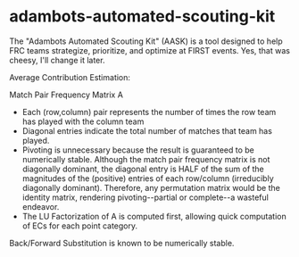 adambots-automated-scouting-kit
===============================

The "Adambots Automated Scouting Kit" (AASK) is a tool designed to help FRC teams strategize, prioritize, and optimize at FIRST events.  Yes, that was cheesy, I'll change it later.

Average Contribution Estimation:

Match Pair Frequency Matrix A
- Each (row,column) pair represents the number of times the row team has played with the column team
- Diagonal entries indicate the total number of matches that team has played.
- Pivoting is unnecessary because the result is guaranteed to be numerically stable.  Although the match pair frequency matrix is not diagonally dominant, the diagonal entry is HALF of the sum of the magnitudes of the (positive) entries of each row/column (irreducibly diagonally dominant).  Therefore, any permutation matrix would be the identity matrix, rendering pivoting--partial or complete--a wasteful endeavor.
- The LU Factorization of A is computed first, allowing quick computation of ECs for each point category.

Back/Forward Substitution is known to be numerically stable.